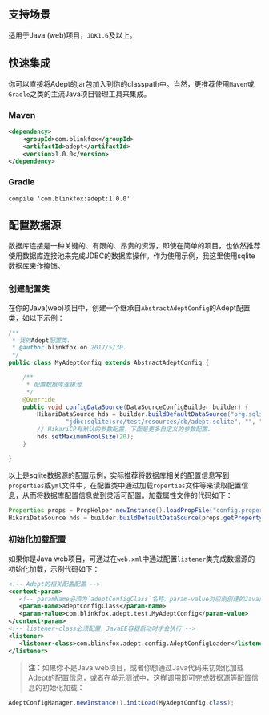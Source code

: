 ## 支持场景

适用于Java (web)项目，`JDK1.6`及以上。

## 快速集成

你可以直接将Adept的jar包加入到你的classpath中。当然，更推荐使用`Maven`或`Gradle`之类的主流Java项目管理工具来集成。

### Maven

```xml
<dependency>
    <groupId>com.blinkfox</groupId>
    <artifactId>adept</artifactId>
    <version>1.0.0</version>
</dependency>
```

### Gradle

```
compile 'com.blinkfox:adept:1.0.0'
```

## 配置数据源

数据库连接是一种关键的、有限的、昂贵的资源，即使在简单的项目，也依然推荐使用数据库连接池来完成JDBC的数据库操作。作为使用示例，我这里使用sqlite数据库来作掩饰。

### 创建配置类

在你的Java(web)项目中，创建一个继承自`AbstractAdeptConfig`的Adept配置类，如以下示例：

```java
/**
 * 我的Adept配置类.
 * @author blinkfox on 2017/5/30.
 */
public class MyAdeptConfig extends AbstractAdeptConfig {

    /**
     * 配置数据库连接池.
     */
    @Override
    public void configDataSource(DataSourceConfigBuilder builder) {
        HikariDataSource hds = builder.buildDefaultDataSource("org.sqlite.JDBC",
                "jdbc:sqlite:src/test/resources/db/adept.sqlite", "", "");
        // HikariCP有默认的参数配置，下面是更多自定义的参数配置.
        hds.setMaximumPoolSize(20);
    }

}
```

以上是sqlite数据源的配置示例，实际推荐将数据库相关的配置信息写到`properties`或`yml`文件中，在配置类中通过加载`roperties`文件等来读取配置信息，从而将数据库配置信息做到灵活可配置。加载属性文件的代码如下：

```java
Properties props = PropHelper.newInstance().loadPropFile("config.properties");
HikariDataSource hds = builder.buildDefaultDataSource(props.getProperty("driver"), props.getProperty("url"), props.getProperty("username"), props.getProperty("password"));
```

### 初始化加载配置

如果你是Java web项目，可通过在`web.xml`中通过配置`listener`类完成数据源的初始化加载，示例代码如下：

```xml
<!-- Adept的相关配置配置 -->
<context-param>
   <!-- paramName必须为`adeptConfigClass`名称，param-value对应刚创建的Java配置的类路径 -->
   <param-name>adeptConfigClass</param-name>
   <param-value>com.blinkfox.adept.test.MyAdeptConfig</param-value>
</context-param>
<!-- listener-class必须配置，JavaEE容器启动时才会执行 -->
<listener>
   <listener-class>com.blinkfox.adept.config.AdeptConfigLoader</listener-class>
</listener>
```

> **注**：如果你不是Java web项目，或者你想通过Java代码来初始化加载Adept的配置信息，或者在单元测试中，这样调用即可完成数据源等配置信息的初始化加载：

```java
AdeptConfigManager.newInstance().initLoad(MyAdeptConfig.class);
```